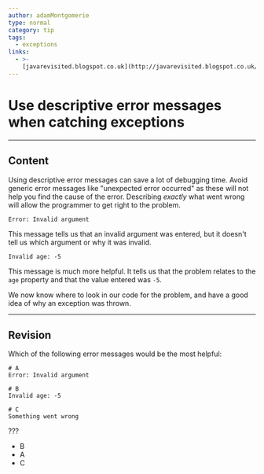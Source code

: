 ```yaml
---
author: adamMontgomerie
type: normal
category: tip
tags:
  - exceptions
links:
  - >-
    [javarevisited.blogspot.co.uk](http://javarevisited.blogspot.co.uk/2013/03/0-exception-handling-best-practices-in-Java-Programming.html){website}
---
```


# Use descriptive error messages when catching exceptions


---

## Content

Using descriptive error messages can save a lot of debugging time. Avoid generic error messages like "unexpected error occurred" as these will not help you find the cause of the error. Describing *exactly* what went wrong will allow the programmer to get right to the problem.

```plain-text
Error: Invalid argument
```

This message tells us that an invalid argument was entered, but it doesn't tell us which argument or why it was invalid.

```plain-text
Invalid age: -5
```

This message is much more helpful. It tells us that the problem relates to the `age` property and that the value entered was `-5`. 

We now know where to look in our code for the problem, and have a good idea of why an exception was thrown.
 

---

## Revision

Which of the following error messages would be the most helpful:

```plain-text
# A
Error: Invalid argument

# B
Invalid age: -5

# C
Something went wrong
```

???

- B
- A
- C
